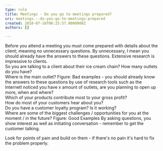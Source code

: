 ```yaml
---
type: rule
title: Meetings - Do you go to meetings prepared?
uri: meetings---do-you-go-to-meetings-prepared
created: 2010-07-16T06:25:57.0000000Z
authors: []

---
```


 Before you attend a meeting you must come prepared with details about the client; meaning no unnecessary questions. By unnecessary, I mean you should already have the answers to these questions. Extensive research is impressive to clients.<br> 
So you are talking to a client about their ice cream chain?
How many outlets do you have? 
<br>    Where is the main outlet? Figure: Bad examples - you should already know the answers to these questions by use of research tools such as the InternetI noticed you have x amount of outlets, are you planning to open up more, when and where?
<br>    Which of your products contribute most to your gross profit?
<br>    How do most of your customers hear about you?
<br>    Do you have a customer loyalty program? Is it working?
<br>    Where are some of the biggest challenges / opportunities for you at the moment / in the future? Figure: Good Examples
By asking questions, you show interest as well as initiating conversation - remember to get the customer talking.

Look for points of pain and build on them - if there's no pain it's hard to fix the problem properly.

